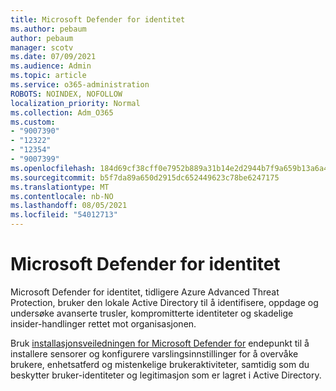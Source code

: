 ```yaml
---
title: Microsoft Defender for identitet
ms.author: pebaum
author: pebaum
manager: scotv
ms.date: 07/09/2021
ms.audience: Admin
ms.topic: article
ms.service: o365-administration
ROBOTS: NOINDEX, NOFOLLOW
localization_priority: Normal
ms.collection: Adm_O365
ms.custom:
- "9007390"
- "12322"
- "12354"
- "9007399"
ms.openlocfilehash: 184d69cf38cff0e7952b889a31b14e2d2944b7f9a659b13a6a417c0184557a36
ms.sourcegitcommit: b5f7da89a650d2915dc652449623c78be6247175
ms.translationtype: MT
ms.contentlocale: nb-NO
ms.lasthandoff: 08/05/2021
ms.locfileid: "54012713"
---
```

# <a name="microsoft-defender-for-identity"></a>Microsoft Defender for identitet

Microsoft Defender for identitet, tidligere Azure Advanced Threat Protection, bruker den lokale Active Directory til å identifisere, oppdage og undersøke avanserte trusler, kompromitterte identiteter og skadelige insider-handlinger rettet mot organisasjonen. 

Bruk [installasjonsveiledningen for Microsoft Defender for](https://admin.microsoft.com/adminportal/home#/modernonboarding/defenderatpsetup) endepunkt til å installere sensorer og konfigurere varslingsinnstillinger for å overvåke brukere, enhetsatferd og mistenkelige brukeraktiviteter, samtidig som du beskytter bruker-identiteter og legitimasjon som er lagret i Active Directory.
